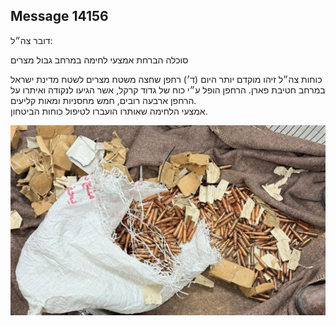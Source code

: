 ## Message 14156

דובר צה״ל:

סוכלה הברחת אמצעי לחימה במרחב גבול מצרים

כוחות צה״ל זיהו מוקדם יותר היום (ד׳) רחפן שחצה משטח מצרים לשטח מדינת ישראל במרחב חטיבת פארן. 
הרחפן הופל ע״י כוח של גדוד קרקל, אשר הגיעו לנקודה ואיתרו על הרחפן ארבעה רובים, חמש מחסניות ומאות קליעים.   
אמצעי הלחימה שאותרו הועברו לטיפול כוחות הביטחון.

![Photo](14156/14156_photo.jpg)
